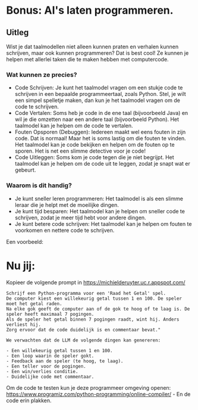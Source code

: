 # Bonus: AI's laten programmeren.

## Uitleg
Wist je dat taalmodellen niet alleen kunnen praten en verhalen kunnen schrijven, maar ook kunnen programmeren? 
Dat is best cool! Ze kunnen je helpen met allerlei taken die te maken hebben met computercode.

### Wat kunnen ze precies?
- Code Schrijven: Je kunt het taalmodel vragen om een stukje code te schrijven in een bepaalde programmeertaal, zoals Python. 
Stel, je wilt een simpel spelletje maken, dan kun je het taalmodel vragen om de code te schrijven.
- Code Vertalen: Soms heb je code in de ene taal (bijvoorbeeld Java) en wil je die omzetten naar een andere taal (bijvoorbeeld Python). 
Het taalmodel kan je helpen om de code te vertalen.
- Fouten Opsporen (Debuggen): Iedereen maakt wel eens fouten in zijn code. Dat is normaal! Maar het is soms lastig om die fouten te vinden. 
Het taalmodel kan je code bekijken en helpen om de fouten op te sporen. Het is net een slimme detective voor je code!
- Code Uitleggen: Soms kom je code tegen die je niet begrijpt. Het taalmodel kan je helpen om de code uit te leggen, zodat je snapt wat er gebeurt.

### Waarom is dit handig?
- Je kunt sneller leren programmeren: Het taalmodel is als een slimme leraar die je helpt met de moeilijke dingen.
- Je kunt tijd besparen: Het taalmodel kan je helpen om sneller code te schrijven, zodat je meer tijd hebt voor andere dingen.
- Je kunt betere code schrijven: Het taalmodel kan je helpen om fouten te voorkomen en nettere code te schrijven.

Een voorbeeld:

# Nu jij:
Kopieer de volgende prompt in https://michielderuyter.uc.r.appspot.com/

    Schrijf een Python-programma voor een 'Raad het Getal' spel.  
    De computer kiest een willekeurig getal tussen 1 en 100. De speler moet het getal raden.
    Na elke gok geeft de computer aan of de gok te hoog of te laag is. De speler heeft maximaal 7 pogingen.
    Als de speler het getal binnen 7 pogingen raadt, wint hij. Anders verliest hij.  
    Zorg ervoor dat de code duidelijk is en commentaar bevat."

    We verwachten dat de LLM de volgende dingen kan genereren:

    - Een willekeurig getal tussen 1 en 100.
    - Een loop waarin de speler gokt.
    - Feedback aan de speler (te hoog, te laag).
    - Een teller voor de pogingen.
    - Een win/verlies conditie.
    - Duidelijke code met commentaar.

Om de code te testen kun je deze programmeer omgeving openen: https://www.programiz.com/python-programming/online-compiler/ - En de code erin plakken.